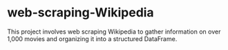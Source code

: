 # web-scraping-Wikipedia
This project involves web scraping Wikipedia to gather information on over 1,000 movies and organizing it into a structured DataFrame.

